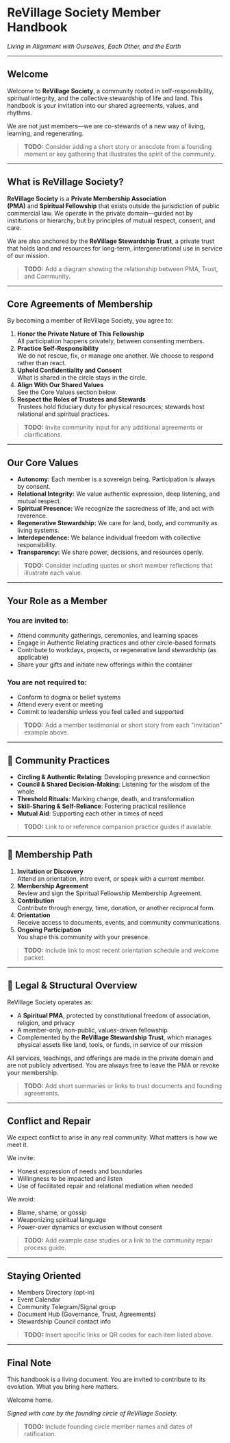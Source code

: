 # ReVillage Society Member Handbook

_Living in Alignment with Ourselves, Each Other, and the Earth_

---

## Welcome

Welcome to **ReVillage Society**, a community rooted in self-responsibility, spiritual integrity, and the collective stewardship of life and land. This handbook is your invitation into our shared agreements, values, and rhythms.

We are not just members—we are co-stewards of a new way of living, learning, and regenerating.

> **TODO:** Consider adding a short story or anecdote from a founding moment or key gathering that illustrates the spirit of the community.

---

## What is ReVillage Society?

**ReVillage Society** is a **Private Membership Association (PMA)** and **Spiritual Fellowship** that exists outside the jurisdiction of public commercial law. We operate in the private domain—guided not by institutions or hierarchy, but by principles of mutual respect, consent, and care.

We are also anchored by the **ReVillage Stewardship Trust**, a private trust that holds land and resources for long-term, intergenerational use in service of our mission.

> **TODO:** Add a diagram showing the relationship between PMA, Trust, and Community.

---

## Core Agreements of Membership

By becoming a member of ReVillage Society, you agree to:

1. **Honor the Private Nature of This Fellowship**  
    All participation happens privately, between consenting members.
2. **Practice Self-Responsibility**  
    We do not rescue, fix, or manage one another. We choose to respond rather than react.
3. **Uphold Confidentiality and Consent**  
    What is shared in the circle stays in the circle.
4. **Align With Our Shared Values**  
    See the Core Values section below.
5. **Respect the Roles of Trustees and Stewards**  
    Trustees hold fiduciary duty for physical resources; stewards host relational and spiritual practices.

> **TODO:** Invite community input for any additional agreements or clarifications.

---

## Our Core Values

- **Autonomy:** Each member is a sovereign being. Participation is always by consent.
- **Relational Integrity:** We value authentic expression, deep listening, and mutual respect.
- **Spiritual Presence:** We recognize the sacredness of life, and act with reverence.
- **Regenerative Stewardship:** We care for land, body, and community as living systems.
- **Interdependence:** We balance individual freedom with collective responsibility.
- **Transparency:** We share power, decisions, and resources openly.

> **TODO:** Consider including quotes or short member reflections that illustrate each value.

---

## Your Role as a Member

### You are invited to:

- Attend community gatherings, ceremonies, and learning spaces
- Engage in Authentic Relating practices and other circle-based formats
- Contribute to workdays, projects, or regenerative land stewardship (as applicable)
- Share your gifts and initiate new offerings within the container

### You are not required to:

- Conform to dogma or belief systems
- Attend every event or meeting
- Commit to leadership unless you feel called and supported

> **TODO:** Add a member testimonial or short story from each "invitation" example above.

---

## 🧘 Community Practices

- **Circling & Authentic Relating**: Developing presence and connection
- **Council & Shared Decision-Making**: Listening for the wisdom of the whole
- **Threshold Rituals**: Marking change, death, and transformation
- **Skill-Sharing & Self-Reliance**: Fostering practical resilience
- **Mutual Aid**: Supporting each other in times of need

> **TODO:** Link to or reference companion practice guides if available.

---

## 🏡 Membership Path

1. **Invitation or Discovery**  
    Attend an orientation, intro event, or speak with a current member.
2. **Membership Agreement**  
    Review and sign the Spiritual Fellowship Membership Agreement.
3. **Contribution**  
    Contribute through energy, time, donation, or another reciprocal form.
4. **Orientation**  
    Receive access to documents, events, and community communications.
5. **Ongoing Participation**  
    You shape this community with your presence.

> **TODO:** Include link to most recent orientation schedule and welcome packet.

---

## 📜 Legal & Structural Overview

ReVillage Society operates as:

- A **Spiritual PMA**, protected by constitutional freedom of association, religion, and privacy
- A member-only, non-public, values-driven fellowship
- Complemented by the **ReVillage Stewardship Trust**, which manages physical assets like land, tools, or funds, in service of our mission

All services, teachings, and offerings are made in the private domain and are not publicly advertised. You are always free to leave the PMA or revoke your membership.

> **TODO:** Add short summaries or links to trust documents and founding agreements.

---

## Conflict and Repair

We expect conflict to arise in any real community. What matters is how we meet it.

We invite:

- Honest expression of needs and boundaries
- Willingness to be impacted and listen
- Use of facilitated repair and relational mediation when needed

We avoid:

- Blame, shame, or gossip
- Weaponizing spiritual language
- Power-over dynamics or exclusion without consent

> **TODO:** Add example case studies or a link to the community repair process guide.

---

## Staying Oriented

- Members Directory (opt-in)
- Event Calendar
- Community Telegram/Signal group
- Document Hub (Governance, Trust, Agreements)
- Stewardship Council contact info

> **TODO:** Insert specific links or QR codes for each item listed above.

---

## Final Note

This handbook is a living document. You are invited to contribute to its evolution. What you bring here matters.

Welcome home.

_Signed with care by the founding circle of ReVillage Society._

> **TODO:** Include founding circle member names and dates of ratification.

